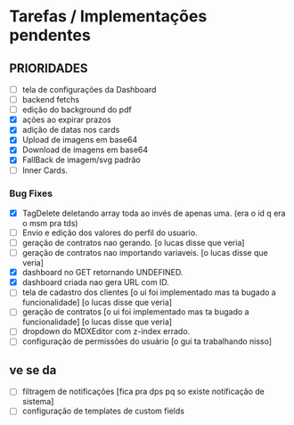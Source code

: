 # Tarefas / Implementações pendentes

## PRIORIDADES

- [ ] tela de configurações da Dashboard
- [ ] backend fetchs
- [ ] edição do background do pdf
- [x] ações ao expirar prazos
- [x] adição de datas nos cards
- [x] Upload de imagens em base64
- [x] Download de imagens em base64
- [x] FallBack de imagem/svg padrão
- [ ] Inner Cards. 

### Bug Fixes

- [x] TagDelete deletando array toda ao invés de apenas uma. (era o id q era o msm pra tds)
- [ ] Envio e edição dos valores do perfil do usuario.
- [ ] geração de contratos nao gerando. [o lucas disse que veria]
- [ ] geração de contratos nao importando variaveis. [o lucas disse que veria]
- [x] dashboard no GET retornando UNDEFINED.
- [x] dashboard criada nao gera URL com ID.
- [ ] tela de cadastro dos clientes [o ui foi implementado mas ta bugado a funcionalidade] [o lucas disse que veria]
- [ ] geração de contratos [o ui foi implementado mas ta bugado a funcionalidade] [o lucas disse que veria]
- [ ] dropdown do MDXEditor com z-index errado.
- [ ] configuração de permissões do usuário [o gui ta trabalhando nisso]

## ve se da

- [ ] filtragem de notificações [fica pra dps pq so existe notificação de sistema]
- [ ] configuração de templates de custom fields
